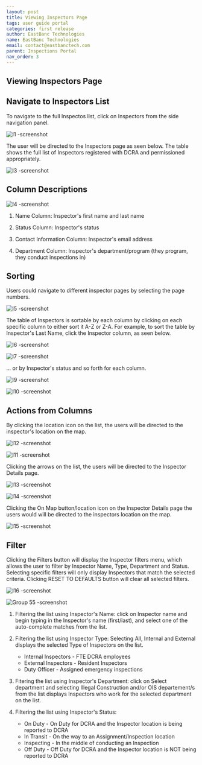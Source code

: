 ```yaml
---
layout: post
title: Viewing Inspectors Page
tags: user guide portal
categories: first release
author: EastBanc Technologies
name: EastBanc Technologies
email: contact@eastbanctech.com
parent: Inspections Portal
nav_order: 3
---
```


<section id="viewing-inspectors-page" markdown="1">

# Viewing Inspectors Page

<section id="navigate-to-inspectors-list" markdown="1">

## Navigate to Inspectors List<a name="-Navigate"></a>

To navigate to the full Inspectos list, click on Inspectors from the side navigation panel.

![I1 -screenshot](https://user-images.githubusercontent.com/81990744/118983951-fbe8f980-b94a-11eb-8aea-6068003bb3f4.png)

The user will be directed to the Inspectors page as seen below. The table shows the full list of Inspectors registered with DCRA and permissioned appropriately.

![I3 -screenshot](https://user-images.githubusercontent.com/81990744/118984042-14f1aa80-b94b-11eb-9d62-9b94a9d3b007.png)
</section>

<section id="column-descriptions" markdown="1">

## Column Descriptions<a name="-Column-Descriptions"></a>

![I4 -screenshot](https://user-images.githubusercontent.com/81990744/118984151-32267900-b94b-11eb-8d3d-a2bfeb1412ab.png)

1. Name Column: Inspector's first name and last name

2. Status Column: Inspector's status

3. Contact Information Column: Inspector's email address

4. Department Column: Inspector's department/program (they program, they conduct inspections in)
</section>

<section id="sorting" markdown="1">

## Sorting<a name="-Sorting"></a>

Users could navigate to different inspector pages by selecting the page numbers.

![I5 -screenshot](https://user-images.githubusercontent.com/81990744/118984691-c1cc2780-b94b-11eb-8493-8dbb8f9cad3c.png)

The table of Inspectors is sortable by each column by clicking on each specific column to either sort it A-Z or Z-A. For example, to sort the table by Inspector's Last Name, click the Inspector column, as seen below.

![I6 -screenshot](https://user-images.githubusercontent.com/81990744/118984835-e6c09a80-b94b-11eb-86a7-a374057b6985.png)

![I7 -screenshot](https://user-images.githubusercontent.com/81990744/118984847-e9bb8b00-b94b-11eb-957d-b678bd24de11.png)

... or by Inspector's status and so forth for each column.

![I9 -screenshot](https://user-images.githubusercontent.com/81990744/118984900-f809a700-b94b-11eb-99cc-fb7cd9d92a0c.png)

![I10 -screenshot](https://user-images.githubusercontent.com/81990744/118985161-37d08e80-b94c-11eb-9e4e-53fce42fcac2.png)

</section>

<section id="actions-from-columns" markdown="1">

## Actions from Columns<a name="-Action-from-Columns"></a>

By clicking the location icon on the list, the users will be directed to the inspector's location on the map.

![I12 -screenshot](https://user-images.githubusercontent.com/81990744/118985376-6484a600-b94c-11eb-9996-a48ac538967b.png)

![I11 -screenshot](https://user-images.githubusercontent.com/81990744/118985391-68182d00-b94c-11eb-9a28-8f6fab324d81.png)

Clicking the arrows on the list, the users will be directed to the Inspector Details page.

![I13 -screenshot](https://user-images.githubusercontent.com/81990744/118985539-85e59200-b94c-11eb-962e-6b8834dbb4e8.png)

![I14 -screenshot](https://user-images.githubusercontent.com/81990744/118985550-89791900-b94c-11eb-9fb2-d171651bd1a6.png)

Clicking the On Map button/location icon on the Inspector Details page the users would will be directed to the inspectors location on the map.

![I15 -screenshot](https://user-images.githubusercontent.com/81990744/118986120-0f955f80-b94d-11eb-9b7f-334dc0e1f6bb.png)

</section>

<section id="filter" markdown="1">

## Filter<a name="Filter"></a>

Clicking the Filters button will display the Inspector filters menu, which allows the user to filter by Inspector Name, Type, Department and Status. Selecting specific filters will only display Inspectors that match the selected criteria. Clicking RESET TO DEFAULTS button will clear all selected filters.

![I16 -screenshot](https://user-images.githubusercontent.com/81990744/118986388-52573780-b94d-11eb-9957-c488824d0df5.png)

![Group 55 -screenshot](https://user-images.githubusercontent.com/84864458/125125620-d3b68500-e0c7-11eb-879c-542655dcb8e6.png)

1. Filtering the list using Inspector's Name: click on Inspector name and begin typing in the Inspector's name (first/last), and select one of the auto-complete matches from the    list.

2. Filtering the list using Inspector Type: Selecting All, Internal and External displays the selected Type of Inspectors on the list.
   * Internal Inspectors - FTE DCRA employees
   * External Inspectors - Resident Inspectors
   * Duty Officer - Assigned emergency inspections

3. Fitering the list using Inspector's Department: click on Select department and selecting Illegal Construction and/or OIS departement/s from the list displays Inspectors who work for the selected department on the list.

4. Filtering the list using Inspector's Status: 
   * On Duty - On Duty for DCRA and the Inspector location is being reported to DCRA
   * In Transit - On the way to an Assignment/Inspection location
   * Inspecting - In the middle of conducting an Inspection
   * Off Duty - Off Duty for DCRA and the Inspector location is NOT being reported to DCRA

</section>
</section>















